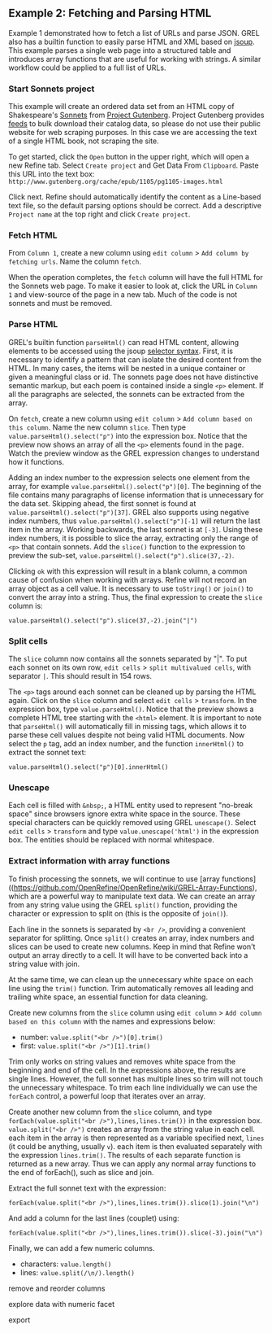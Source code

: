 ## Example 2: Fetching and Parsing HTML

Example 1 demonstrated how to fetch a list of URLs and parse JSON. 
GREL also has a builtin function to easily parse HTML and XML based on [jsoup](https://jsoup.org/).
This example parses a single web page into a structured table and introduces array functions that are useful for working with strings. 
A similar workflow could be applied to a full list of URLs. 

### Start Sonnets project

This example will create an ordered data set from an HTML copy of Shakespeare's [Sonnets](http://www.gutenberg.org/ebooks/1105) from [Project Gutenberg](http://www.gutenberg.org/). Project Gutenberg provides [feeds](http://www.gutenberg.org/wiki/Gutenberg:Feeds) to bulk download their catalog data, so please do not use their public website for web scraping purposes. In this case we are accessing the text of a single HTML book, not scraping the site.

To get started, click the `Open` button in the upper right, which will open a new Refine tab.
Select `Create project` and Get Data From `Clipboard`. 
Paste this URL into the text box: `http://www.gutenberg.org/cache/epub/1105/pg1105-images.html`

Click next.
Refine should automatically identify the content as a Line-based text file, so the default parsing options should be correct.
Add a descriptive `Project name` at the top right and click `Create project`.

### Fetch HTML

From `Column 1`, create a new column using `edit column` > `Add column by fetching urls`.
Name the column `fetch`.

When the operation completes, the `fetch` column will have the full HTML for the Sonnets web page. 
To make it easier to look at, click the URL in `Column 1` and view-source of the page in a new tab. 
Much of the code is not sonnets and must be removed. 

### Parse HTML

GREL's builtin function `parseHtml()` can read HTML content, allowing elements to be accessed using the jsoup [selector syntax](https://jsoup.org/cookbook/extracting-data/selector-syntax).
First, it is necessary to identify a pattern that can isolate the desired content from the HTML.
In many cases, the items will be nested in a unique container or given a meaningful class or id.
The sonnets page does not have distinctive semantic markup, but each poem is contained inside a single `<p>` element. 
If all the paragraphs are selected, the sonnets can be extracted from the array.

On `fetch`, create a new column using `edit column` > `Add column based on this column`.
Name the new column `slice`.
Then type `value.parseHtml().select("p")` into the expression box.
Notice that the preview now shows an array of all the `<p>` elements found in the page. 
Watch the preview window as the GREL expression changes to understand how it functions.

Adding an index number to the expression selects one element from the array, for example `value.parseHtml().select("p")[0]`.
The beginning of the file contains many paragraphs of license information that is unnecessary for the data set. 
Skipping ahead, the first sonnet is found at `value.parseHtml().select("p")[37]`. 
GREL also supports using negative index numbers, thus `value.parseHtml().select("p")[-1]` will return the last item in the array. 
Working backwards, the last sonnet is at `[-3]`.
Using these index numbers, it is possible to slice the array, extracting only the range of `<p>` that contain sonnets. 
Add the `slice()` function to the expression to preview the sub-set, `value.parseHtml().select("p").slice(37,-2)`.

Clicking `ok` with this expression will result in a blank column, a common cause of confusion when working with arrays.
Refine will not record an array object as a cell value. 
It is necessary to use `toString()` or `join()` to convert the array into a string.
Thus, the final expression to create the `slice` column is:

`value.parseHtml().select("p").slice(37,-2).join("|")`

### Split cells

The `slice` column now contains all the sonnets separated by "|". 
To put each sonnet on its own row, `edit cells` > `split multivalued cells`, with separator `|`.
This should result in 154 rows.

The `<p>` tags around each sonnet can be cleaned up by parsing the HTML again.
Click on the `slice` column and select `edit cells` > `transform`.
In the expression box, type `value.parseHtml()`.
Notice that the preview shows a complete HTML tree starting with the `<html>` element.
It is important to note that `parseHtml()` will automatically fill in missing tags, which allows it to parse these cell values despite not being valid HTML documents.
Now select the `p` tag, add an index number, and the function `innerHtml()` to extract the sonnet text:

`value.parseHtml().select("p")[0].innerHtml()`

### Unescape

Each cell is filled with `&nbsp;`, a HTML entity used to represent "no-break space" since browsers ignore extra white space in the source.
These special characters can be quickly removed using GREL `unescape()`.
Select `edit cells` > `transform` and type `value.unescape('html')` in the expression box.
The entities should be replaced with normal whitespace.

### Extract information with array functions

To finish processing the sonnets, we will continue to use [array functions]((https://github.com/OpenRefine/OpenRefine/wiki/GREL-Array-Functions), which are a powerful way to manipulate text data.
We can create an array from any string value using the GREL `split()` function, providing the character or expression to split on (this is the opposite of `join()`). 

Each line in the sonnets is separated by `<br />`, providing a convenient separator for splitting. 
Once `split()` creates an array, index numbers and slices can be used to create new columns.
Keep in mind that Refine won't output an array directly to a cell.
It will have to be converted back into a string value with join.

At the same time, we can clean up the unnecessary white space on each line using the `trim()` function.
Trim automatically removes all leading and trailing white space, an essential function for data cleaning. 

Create new columns from the `slice` column using `edit column` > `Add column based on this column` with the names and expressions below:

- number: `value.split("<br />")[0].trim()`
- first: `value.split("<br />")[1].trim()`

Trim only works on string values and removes white space from the beginning and end of the cell. 
In the expressions above, the results are single lines.
However, the full sonnet has multiple lines so trim will not touch the unnecessary whitespace.
To trim each line individually we can use the `forEach` control, a powerful loop that iterates over an array.

Create another new column from the `slice` column, and type `forEach(value.split("<br />"),lines,lines.trim())` in the expression box.
`value.split("<br />")` creates an array from the string value in each cell.
each item in the array is then represented as a variable specified next, `lines` (it could be anything, usually `v`).
each item is then evaluated separately with the expression `lines.trim()`.
The results of each separate function is returned as a new array.
Thus we can apply any normal array functions to the end of forEach(), such as slice and join.

Extract the full sonnet text with the expression:

`forEach(value.split("<br />"),lines,lines.trim()).slice(1).join("\n")`

And add a column for the last lines (couplet) using:

`forEach(value.split("<br />"),lines,lines.trim()).slice(-3).join("\n")`

Finally, we can add a few numeric columns.
- characters: `value.length()`
- lines: `value.split(/\n/).length()`

remove and reorder columns 

explore data with numeric facet 

export 
